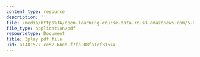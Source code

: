 ```yaml
---
content_type: resource
description: ''
file: /media/https%3A/open-learning-course-data-rc.s3.amazonaws.com/6-042j-mathematics-for-computer-science-spring-2015/a1481577ce526bedf7fa08fa1ef3157a_TIQ3xN38jgM.pdf
file_type: application/pdf
resourcetype: Document
title: 3play pdf file
uid: a1481577-ce52-6bed-f7fa-08fa1ef3157a
---
```

